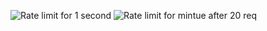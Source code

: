 ![Rate limit for 1 second](./Rate-limit-for-1-second.png)
![Rate limit for mintue after 20 req](./Rate-limit-for-mintue-after-20-req.png)
